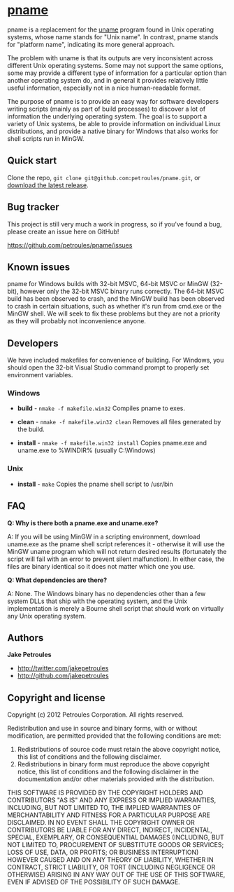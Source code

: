 [pname](http://www.petroules.com)
=================

pname is a replacement for the [uname](https://en.wikipedia.org/wiki/Uname) program found in Unix operating systems, whose name stands for "Unix name". In contrast, pname stands for "platform name", indicating its more general approach.

The problem with uname is that its outputs are very inconsistent across different Unix operating systems. Some may not support the same options, some may provide a different type of information for a particular option than another operating system do, and in general it provides relatively little useful information, especially not in a nice human-readable format.

The purpose of pname is to provide an easy way for software developers writing scripts (mainly as part of build processes) to discover a lot of information the underlying operating system. The goal is to support a variety of Unix systems, be able to provide information on individual Linux distributions, and provide a native binary for Windows that also works for shell scripts run in MinGW.



Quick start
-----------

Clone the repo, `git clone git@github.com:petroules/pname.git`, or [download the latest release](https://github.com/downloads/petroules/pname/pname.exe).



Bug tracker
-----------

This project is still very much a work in progress, so if you've found a bug, please create an issue here on GitHub!

https://github.com/petroules/pname/issues



Known issues
------------

pname for Windows builds with 32-bit MSVC, 64-bit MSVC or MinGW (32-bit), however only the 32-bit MSVC binary runs correctly. The 64-bit MSVC build has been observed to crash, and the MinGW build has been observed to crash in certain situations, such as whether it's run from cmd.exe or the MinGW shell. We will seek to fix these problems but they are not a priority as they will probably not inconvenience anyone.



Developers
----------

We have included makefiles for convenience of building. For Windows, you should open the 32-bit Visual Studio command prompt to properly set environment variables.

### Windows

+ **build** - `nmake -f makefile.win32`
Compiles pname to exes.

+ **clean** - `nmake -f makefile.win32 clean`
Removes all files generated by the build.

+ **install** - `nmake -f makefile.win32 install`
Copies pname.exe and uname.exe to %WINDIR% (usually C:\Windows)

### Unix

+ **install** - `make`
Copies the pname shell script to /usr/bin



FAQ
---

**Q: Why is there both a pname.exe and uname.exe?**

A: If you will be using MinGW in a scripting environment, download uname.exe as the pname shell script references it - otherwise it will use the MinGW uname program which will not return desired results (fortunately the script will fail with an error to prevent silent malfunction). In either case, the files are binary identical so it does not matter which one you use.

**Q: What dependencies are there?**

A: None. The Windows binary has no dependencies other than a few system DLLs that ship with the operating system, and the Unix implementation is merely a Bourne shell script that should work on virtually any Unix operating system.



Authors
-------

**Jake Petroules**

+ http://twitter.com/jakepetroules
+ http://github.com/jakepetroules



Copyright and license
---------------------

Copyright (c) 2012 Petroules Corporation. All rights reserved.

Redistribution and use in source and binary forms, with or without
modification, are permitted provided that the following conditions are met: 

1. Redistributions of source code must retain the above copyright notice, this
   list of conditions and the following disclaimer. 
2. Redistributions in binary form must reproduce the above copyright notice,
   this list of conditions and the following disclaimer in the documentation
   and/or other materials provided with the distribution. 

THIS SOFTWARE IS PROVIDED BY THE COPYRIGHT HOLDERS AND CONTRIBUTORS "AS IS" AND
ANY EXPRESS OR IMPLIED WARRANTIES, INCLUDING, BUT NOT LIMITED TO, THE IMPLIED
WARRANTIES OF MERCHANTABILITY AND FITNESS FOR A PARTICULAR PURPOSE ARE
DISCLAIMED. IN NO EVENT SHALL THE COPYRIGHT OWNER OR CONTRIBUTORS BE LIABLE FOR
ANY DIRECT, INDIRECT, INCIDENTAL, SPECIAL, EXEMPLARY, OR CONSEQUENTIAL DAMAGES
(INCLUDING, BUT NOT LIMITED TO, PROCUREMENT OF SUBSTITUTE GOODS OR SERVICES;
LOSS OF USE, DATA, OR PROFITS; OR BUSINESS INTERRUPTION) HOWEVER CAUSED AND
ON ANY THEORY OF LIABILITY, WHETHER IN CONTRACT, STRICT LIABILITY, OR TORT
(INCLUDING NEGLIGENCE OR OTHERWISE) ARISING IN ANY WAY OUT OF THE USE OF THIS
SOFTWARE, EVEN IF ADVISED OF THE POSSIBILITY OF SUCH DAMAGE.